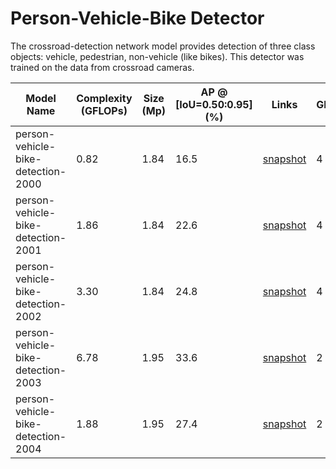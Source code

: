 # Person-Vehicle-Bike Detector

The crossroad-detection network model provides detection of three class objects: vehicle, pedestrian, non-vehicle (like bikes). This detector was trained on the data from crossroad cameras.

| Model Name                         | Complexity (GFLOPs) | Size (Mp) | AP @ [IoU=0.50:0.95] (%) | Links                                                                                                                                                       | GPU_NUM |
| ---------------------------------- | ------------------- | --------- | ------------------------ | ----------------------------------------------------------------------------------------------------------------------------------------------------------- | ------- |
| person-vehicle-bike-detection-2000 | 0.82                | 1.84      | 16.5                     | [snapshot](https://download.01.org/opencv/openvino_training_extensions/models/object_detection/v2/vehicle-person-bike-detection-2000-1.pth)                 | 4       |
| person-vehicle-bike-detection-2001 | 1.86                | 1.84      | 22.6                     | [snapshot](https://download.01.org/opencv/openvino_training_extensions/models/object_detection/v2/vehicle-person-bike-detection-2001-1.pth)                 | 4       |
| person-vehicle-bike-detection-2002 | 3.30                | 1.84      | 24.8                     | [snapshot](https://download.01.org/opencv/openvino_training_extensions/models/object_detection/v2/vehicle-person-bike-detection-2002-1.pth)                 | 4       |
| person-vehicle-bike-detection-2003 | 6.78                | 1.95      | 33.6                     | [snapshot](https://storage.openvinotoolkit.org/repositories/openvino_training_extensions/models/object_detection/v2/vehicle-person-bike-detection-2003.pth) | 2       |
| person-vehicle-bike-detection-2004 | 1.88                | 1.95      | 27.4                     | [snapshot](https://storage.openvinotoolkit.org/repositories/openvino_training_extensions/models/object_detection/v2/vehicle-person-bike-detection-2004.pth) | 2       |
